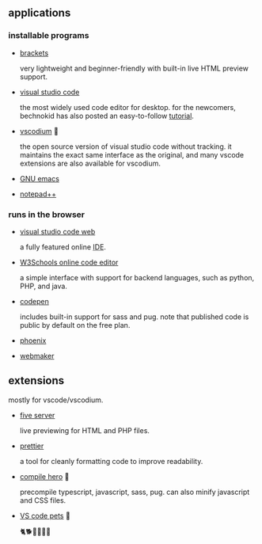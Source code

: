 <section>

## applications

### installable programs

- [brackets](https://brackets.io/)

    very lightweight and beginner-friendly with built-in live HTML preview support.

- [visual studio code](https://code.visualstudio.com/)

    the most widely used code editor for desktop. for the newcomers, bechnokid has also posted an easy-to-follow [tutorial](https://bechnokid.neocities.org/resources/tut_vscode).

- [vscodium](https://vscodium.com/) 👑

    the open source version of visual studio code without tracking. it maintains the exact same interface as the original, and many vscode extensions are also available for vscodium.

- [GNU emacs](https://www.gnu.org/software/emacs/)

- [notepad++](https://notepad-plus-plus.org/)

### runs in the browser

- [visual studio code web](https://vscode.dev/)

    a fully featured online <abbr title="integrated development environment">IDE</abbr>.

- [W3Schools online code editor](https://www.w3schools.com/tryit/)

    a simple interface with support for backend languages, such as python, PHP, and java.

- [codepen](https://codepen.io/)

    includes built-in support for sass and pug. note that published code is public by default on the free plan.

- [phoenix](https://phcode.dev/)

- [webmaker](https://webmaker.app/)

</section>

<section>

## extensions

mostly for vscode/vscodium.

- [five server](https://open-vsx.org/extension/yandeu/five-server)

    live previewing for HTML and PHP files.

- [prettier](https://prettier.io/)

    a tool for cleanly formatting code to improve readability.

- [compile hero](https://marketplace.visualstudio.com/items?itemName=Wscats.qf) 👑

    precompile typescript, javascript, sass, pug. can also minify javascript and CSS files.

- [VS code pets](https://marketplace.visualstudio.com/items?itemName=tonybaloney.vscode-pets) 👑

    🐈🐕🐓🐢🤖📎

</section>
